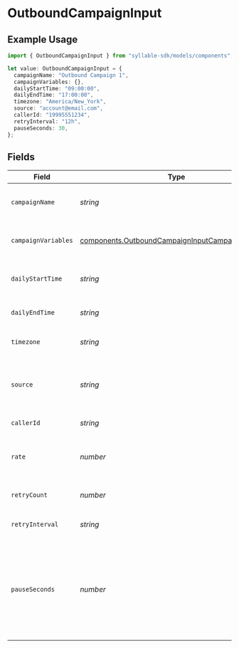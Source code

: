 # OutboundCampaignInput

## Example Usage

```typescript
import { OutboundCampaignInput } from "syllable-sdk/models/components";

let value: OutboundCampaignInput = {
  campaignName: "Outbound Campaign 1",
  campaignVariables: {},
  dailyStartTime: "09:00:00",
  dailyEndTime: "17:00:00",
  timezone: "America/New_York",
  source: "account@email.com",
  callerId: "19995551234",
  retryInterval: "12h",
  pauseSeconds: 30,
};
```

## Fields

| Field                                                                                                                  | Type                                                                                                                   | Required                                                                                                               | Description                                                                                                            | Example                                                                                                                |
| ---------------------------------------------------------------------------------------------------------------------- | ---------------------------------------------------------------------------------------------------------------------- | ---------------------------------------------------------------------------------------------------------------------- | ---------------------------------------------------------------------------------------------------------------------- | ---------------------------------------------------------------------------------------------------------------------- |
| `campaignName`                                                                                                         | *string*                                                                                                               | :heavy_check_mark:                                                                                                     | Human readable name of campaign                                                                                        | Outbound Campaign 1                                                                                                    |
| `campaignVariables`                                                                                                    | [components.OutboundCampaignInputCampaignVariables](../../models/components/outboundcampaigninputcampaignvariables.md) | :heavy_check_mark:                                                                                                     | Variables for campaign                                                                                                 | {<br/>"key": "value",<br/>"key2": "value2"<br/>}                                                                       |
| `dailyStartTime`                                                                                                       | *string*                                                                                                               | :heavy_check_mark:                                                                                                     | Start time of campaign each day                                                                                        | 09:00:00                                                                                                               |
| `dailyEndTime`                                                                                                         | *string*                                                                                                               | :heavy_check_mark:                                                                                                     | End time of campaign each day                                                                                          | 17:00:00                                                                                                               |
| `timezone`                                                                                                             | *string*                                                                                                               | :heavy_check_mark:                                                                                                     | Timezone of campaign                                                                                                   | America/New_York                                                                                                       |
| `source`                                                                                                               | *string*                                                                                                               | :heavy_minus_sign:                                                                                                     | Source phone number, email, or SMS number                                                                              | +19032900844                                                                                                           |
| `callerId`                                                                                                             | *string*                                                                                                               | :heavy_check_mark:                                                                                                     | Caller ID for call                                                                                                     | 19995551234                                                                                                            |
| `rate`                                                                                                                 | *number*                                                                                                               | :heavy_minus_sign:                                                                                                     | Target number of outreach calls per minute                                                                             | 5                                                                                                                      |
| `retryCount`                                                                                                           | *number*                                                                                                               | :heavy_minus_sign:                                                                                                     | Number of retries per target                                                                                           | 1                                                                                                                      |
| `retryInterval`                                                                                                        | *string*                                                                                                               | :heavy_minus_sign:                                                                                                     | How long to wait before retrying                                                                                       | 30m                                                                                                                    |
| `pauseSeconds`                                                                                                         | *number*                                                                                                               | :heavy_minus_sign:                                                                                                     | How many seconds to pause between queueing calls. Useful when rate should be less than 1 per minute                    | 30                                                                                                                     |